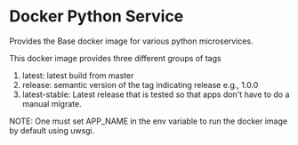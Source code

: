 # Docker Python Service

Provides the Base docker image for various python microservices.

This docker image provides three different groups of tags
1. latest: latest build from master
2. release: semantic version of the tag indicating release e.g., 1.0.0
3. latest-stable: Latest release that is tested so that apps don't have to do a manual migrate.

NOTE: One must set APP_NAME in the env variable to run the docker image by default using uwsgi.